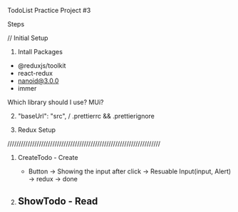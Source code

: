 TodoList Practice Project #3

Steps

// Initial Setup

1. Intall Packages

- @reduxjs/toolkit
- react-redux
- nanoid@3.0.0
- immer

Which library should I use? MUi?

2. "baseUrl": "src", / .prettierrc && .prettierignore

3. Redux Setup

////////////////////////////////////////////////////////////////////

1. CreateTodo - Create

   - Button -> Showing the input after click -> Resuable Input(input, Alert) -> redux -> done

2. ## ShowTodo - Read

